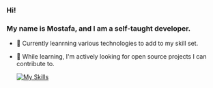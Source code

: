 ### Hi! 
### My name is Mostafa, and I am  a self-taught developer.

- 🌱 Currently leanrning various technologies to add to my skill set.
- 👯 While learning, I'm actively looking for open source projects I can contribute to.
  
  [![My Skills](https://skillicons.dev/icons?i=js,html,css,bash,docker,py,flask,sqlite,selenium)](https://skillicons.dev)

